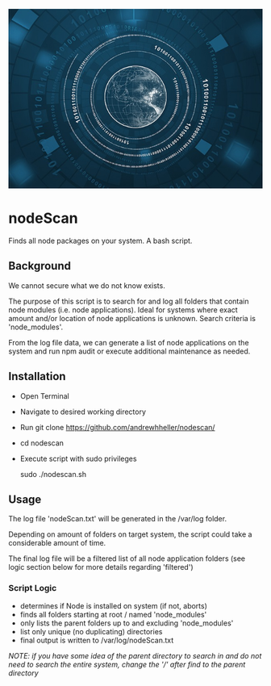 ![nodeScan](https://github.com/andrewhheller/nodescan/blob/master/node-scan.jpg)

# nodeScan

Finds all node packages on your system.  A bash script.

## Background

We cannot secure what we do not know exists.

The purpose of this script is to search for and log all folders that contain node modules (i.e. node applications).  Ideal for systems where exact amount and/or location of node applications is unknown.  Search criteria is 'node_modules'.

From the log file data, we can generate a list of node applications on the system and run npm audit or execute additional maintenance as needed.

## Installation

* Open Terminal
* Navigate to desired working directory
* Run git clone https://github.com/andrewhheller/nodescan/
* cd nodescan
* Execute script with sudo privileges

  sudo ./nodescan.sh

## Usage

The log file 'nodeScan.txt' will be generated in the /var/log folder.

Depending on amount of folders on target system, the script could take a considerable amount of time.

The final log file will be a filtered list of all node application folders (see logic section below for more details regarding 'filtered')

### Script Logic
- determines if Node is installed on system (if not, aborts)
- finds all folders starting at root / named 'node_modules'
- only lists the parent folders up to and excluding 'node_modules'
- list only unique (no duplicating) directories
- final output is written to /var/log/nodeScan.txt

_NOTE:  if you have some idea of the parent directory to search in and do not need to search the entire system, change the '/' after find to the parent directory_
